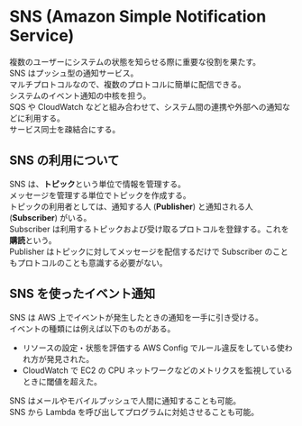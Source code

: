 # SNS (Amazon Simple Notification Service)
複数のユーザーにシステムの状態を知らせる際に重要な役割を果たす。  
SNS はプッシュ型の通知サービス。  
マルチプロトコルなので、複数のプロトコルに簡単に配信できる。  
システムのイベント通知の中核を担う。  
SQS や CloudWatch などと組み合わせて、システム間の連携や外部への通知などに利用する。  
サービス同士を疎結合にする。  

## SNS の利用について
SNS は、**トピック**という単位で情報を管理する。  
メッセージを管理する単位でトピックを作成する。  
トピックの利用者としては、通知する人 (**Publisher**) と通知される人 (**Subscriber**) がいる。  
Subscriber は利用するトピックおよび受け取るプロトコルを登録する。これを**購読**という。  
Publisher はトピックに対してメッセージを配信するだけで Subscriber のこともプロトコルのことも意識する必要がない。  

## SNS を使ったイベント通知
SNS は AWS 上でイベントが発生したときの通知を一手に引き受ける。  
イベントの種類には例えば以下のものがある。  
- リソースの設定・状態を評価する AWS Config でルール違反をしている使われ方が発見された。  
- CloudWatch で EC2 の CPU ネットワークなどのメトリクスを監視しているときに閾値を超えた。  

SNS はメールやモバイルプッシュで人間に通知することも可能。  
SNS から Lambda を呼び出してプログラムに対処させることも可能。  
